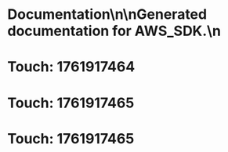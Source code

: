 # Documentation\n\nGenerated documentation for AWS_SDK.\n

# Touch: 1761917464

# Touch: 1761917465

# Touch: 1761917465
